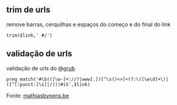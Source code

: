 ## trim de urls

remove barras, cerquilhas e espaços do começo e do final do link

```
trim($link,' #/')
```

## validação de urls

validação de urls do [@grub](https://x.com/grub)

```
preg_match('#\b(([\w-]+://?|www[.])[^\s()<>]+(?:\([\w\d]+\)|([^[:punct:]\s]|/)))#iS',$link)
```

Fonte: [mathiasbynens.be](https://mathiasbynens.be/demo/url-regex)

